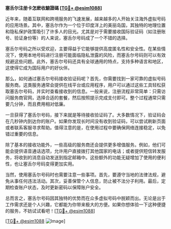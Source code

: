 **塞舌尔注册卡怎麽收驗證碼 [[TG💪+ @esim1088](https://t.me/s/esim1088)]**

近年来，随着互联网和跨境服务的飞速发展，越来越多的人开始关注海外虚拟号码的应用场景。其中，塞舌尔作为一个位于印度洋上的美丽岛国，其独特的地理位置和隐私保护政策吸引了许多人的目光。尤其是对于需要接收国际验证码（如注册账号、验证身份等）的人来说，塞舌尔号码成了一个不错的选择。

塞舌尔号码之所以受欢迎，主要得益于它能够提供高度匿名性和安全性。在某些情况下，使用本地号码进行注册可能面临隐私泄露的风险，而塞舌尔号码则可以有效规避这些问题。此外，塞舌尔号码还具有全球通用的特点，支持多种语言和地区，这使得它成为国际用户的好伙伴。

那么，如何通过塞舌尔号码接收验证码呢？首先，你需要找到一家可靠的虚拟号码服务商。这类服务通常会提供在线平台或应用程序，用户可以通过这些工具轻松获取塞舌尔号码，并实时查看接收到的信息。一般来说，注册流程非常简单：只需访问服务商官网，选择合适的套餐，然后按照提示完成支付即可。整个过程通常只需要几分钟，而且费用相对低廉。

一旦获得了塞舌尔号码，接下来就是等待接收验证码了。大多数情况下，验证码会在几秒钟内到达你的账户。如果你发现长时间没有收到验证码，可以尝试刷新页面或者联系客服寻求帮助。值得注意的是，在使用过程中要确保网络连接稳定，以免错过重要的信息。

除了基本的接收功能外，一些高级的服务商还会提供更多增值服务。例如，他们可能会提供语音通话选项，允许用户直接拨打其他国家的电话；或者提供短信转发服务，将收到的消息自动发送到指定邮箱中。这些额外的功能无疑增加了使用的便利性，也让塞舌尔号码变得更加实用。

当然，使用塞舌尔号码时也需要注意一些事项。首先，要遵守当地的法律法规，避免从事任何违法活动。其次，妥善保管个人信息，防止被不法分子利用。最后，定期检查账户状态，及时更新密码以保障账户安全。

总而言之，塞舌尔号码因其独特的优势而在众多虚拟号码中脱颖而出。无论是出于工作需求还是个人兴趣，它都能为你带来极大的方便。如果你想体验一下这种便捷的服务，不妨试试看吧！[[TG💪+ @esim1088](https://t.me/s/esim1088)]

[[TG💪+ @esim1088](https://t.me/s/esim1088) ![Image](https://i.postimg.cc/4NQfJmqS/Snipaste-2025-05-13-00-14-12.png)]